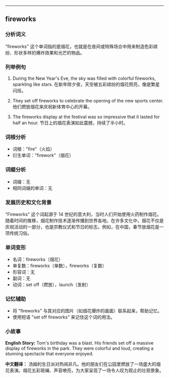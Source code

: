 
---------------
## fireworks
### 分析词义
"fireworks" 这个单词指的是烟花，也就是在夜间或特殊场合中用来制造色彩缤纷、形状多样的爆炸效果和光芒的物品。

### 列举例句
1. During the New Year's Eve, the sky was filled with colorful fireworks, sparkling like stars.
   在新年除夕夜，天空被五彩缤纷的烟花照亮，像是繁星闪烁。

2. They set off fireworks to celebrate the opening of the new sports center.
   他们燃放烟花来庆祝新体育中心的开幕。

3. The fireworks display at the festival was so impressive that it lasted for half an hour.
   节日上的烟花表演如此震撼，持续了半小时。

### 词根分析
- 词根："fire"（火焰）
- 衍生单词："firework"（烟花）

### 词缀分析
- 词缀：无
- 相同词缀的单词：无

### 发展历史和文化背景
"Fireworks" 这个词起源于 14 世纪的意大利，当时人们开始使用火药制作烟花。随着时间的推移，烟花制作技术逐渐传播到世界各地。在许多文化中，烟花不仅是庆祝活动的一部分，也是宗教仪式和节日的标志。例如，在中国，春节放烟花是一项传统习俗。

### 单词变形
- 名词：fireworks（烟花）
- 单复数：fireworks（单数），fireworks（复数）
- 形容词：无
- 副词：无
- 动词：set off（燃放），launch（发射）

### 记忆辅助
- 将 "fireworks" 与其对应的图片（如烟花爆炸的画面）联系起来，帮助记忆。
- 使用短语 "set off fireworks" 来记住这个词的用法。

### 小故事
**English Story:**
Tom's birthday was a blast. His friends set off a massive display of fireworks in the park. They were colorful and loud, creating a stunning spectacle that everyone enjoyed.

**中文翻译：**
汤姆的生日派对热闹非凡。他的朋友们在公园里燃放了一场盛大的烟花表演。烟花五彩斑斓、声音嘹亮，为大家呈现了一场令人叹为观止的壮观景象。

